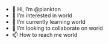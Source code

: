 - 👋 Hi, I’m @piankton
- 👀 I’m interested in world
- 🌱 I’m currently learning world
- 💞️ I’m looking to collaborate on world
- 📫 How to reach me world

<!---
piankton/piankton is a ✨ special ✨ repository because its `README.md` (this file) appears on your GitHub profile.
You can click the Preview link to take a look at your changes.
--->
